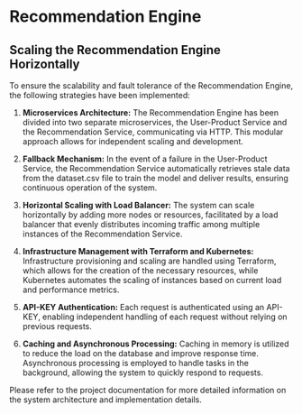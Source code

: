 # Recommendation Engine

## Scaling the Recommendation Engine Horizontally

To ensure the scalability and fault tolerance of the Recommendation Engine, the following strategies have been implemented:

1. **Microservices Architecture:** The Recommendation Engine has been divided into two separate microservices, the User-Product Service and the Recommendation Service, communicating via HTTP. This modular approach allows for independent scaling and development.

2. **Fallback Mechanism:** In the event of a failure in the User-Product Service, the Recommendation Service automatically retrieves stale data from the dataset.csv file to train the model and deliver results, ensuring continuous operation of the system.

3. **Horizontal Scaling with Load Balancer:** The system can scale horizontally by adding more nodes or resources, facilitated by a load balancer that evenly distributes incoming traffic among multiple instances of the Recommendation Service.

4. **Infrastructure Management with Terraform and Kubernetes:** Infrastructure provisioning and scaling are handled using Terraform, which allows for the creation of the necessary resources, while Kubernetes automates the scaling of instances based on current load and performance metrics.

5. **API-KEY Authentication:** Each request is authenticated using an API-KEY, enabling independent handling of each request without relying on previous requests.

6. **Caching and Asynchronous Processing:** Caching in memory is utilized to reduce the load on the database and improve response time. Asynchronous processing is employed to handle tasks in the background, allowing the system to quickly respond to requests.

Please refer to the project documentation for more detailed information on the system architecture and implementation details.
